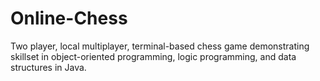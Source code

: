 # Online-Chess
Two player, local multiplayer, terminal-based chess game demonstrating skillset in object-oriented programming, logic programming, and data structures in Java.
